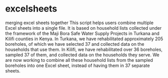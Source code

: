 # excelsheets
merging excel sheets together
This script helps users combine multiple Excel sheets into a single file. It is based on household lists collected under the framework of the Maji Bora Safe Water Supply Projects in Turkana and Kilifi counties in Kenya. In Turkana, we have rehabilitated approximately 205 boreholes, of which we have selected 37 and collected data on the households that use them. In Kilifi, we have rehabilitated over 36 boreholes, sampled 37 of them, and collected data on the households they serve. We are now working to combine all these household lists from the sampled boreholes into one Excel sheet, instead of having them in 37 separate sheets.